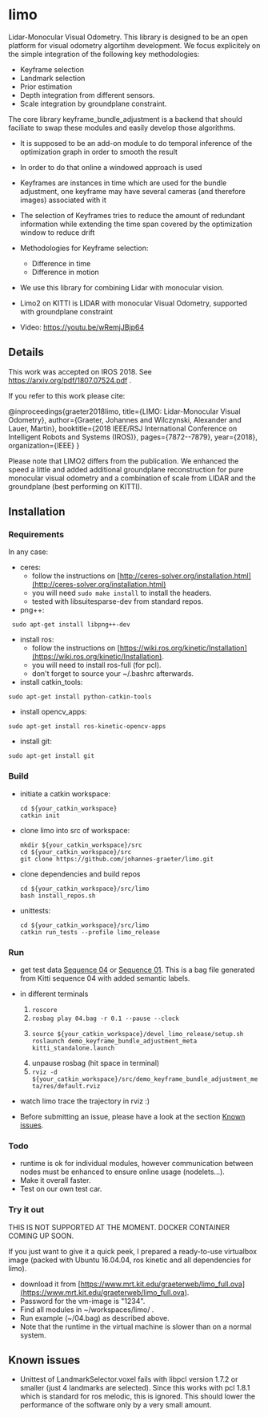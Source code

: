 # limo

Lidar-Monocular Visual Odometry.
This library is designed to be an open platform for visual odometry algortihm development.
We focus explicitely on the simple integration of the following key methodologies:

* Keyframe selection
* Landmark selection
* Prior estimation
* Depth integration from different sensors.
* Scale integration by groundplane constraint.

The core library keyframe_bundle_adjustment is a backend that should faciliate to swap these modules and easily develop those algorithms.

* It is supposed to be an add-on module to do temporal inference of the optimization graph in order to smooth the result
* In order to do that online a windowed approach is used
* Keyframes are instances in time which are used for the bundle adjustment, one keyframe may have several cameras (and therefore images) associated with it
* The selection of Keyframes tries to reduce the amount of redundant information while extending the time span covered by the optimization window to reduce drift
* Methodologies for Keyframe selection:
  * Difference in time
  * Difference in motion

* We use this library for combining Lidar with monocular vision.
* Limo2 on KITTI is LIDAR with monocular Visual Odometry, supported with groundplane constraint
* Video: https://youtu.be/wRemjJBjp64

## Details
This work was accepted on IROS 2018.
See https://arxiv.org/pdf/1807.07524.pdf .

If you refer to this work please cite:

@inproceedings{graeter2018limo,
  title={LIMO: Lidar-Monocular Visual Odometry},
  author={Graeter, Johannes and Wilczynski, Alexander and Lauer, Martin},
  booktitle={2018 IEEE/RSJ International Conference on Intelligent Robots and Systems (IROS)},
  pages={7872--7879},
  year={2018},
  organization={IEEE}
}

Please note that LIMO2 differs from the publication. 
We enhanced the speed a little and added additional groundplane reconstruction for pure monocular visual odometry and a combination of scale from LIDAR and the groundplane (best performing on KITTI).

## Installation

### Requirements

In any case:

* ceres: 
  - follow the instructions on [http://ceres-solver.org/installation.html](http://ceres-solver.org/installation.html)
  - you will need ```sudo make install``` to install the headers.
  - tested with libsuitesparse-dev from standard repos.
* png++: 
```shell
 sudo apt-get install libpng++-dev
 ```
* install ros: 
  - follow the instructions on [https://wiki.ros.org/kinetic/Installation](https://wiki.ros.org/kinetic/Installation).
  - you will need to install ros-full (for pcl).
  - don't forget to source your ~/.bashrc afterwards.
* install catkin_tools: 
```shell 
sudo apt-get install python-catkin-tools
 ```
* install opencv_apps: 
```shell
sudo apt-get install ros-kinetic-opencv-apps
```
* install git: 
```shell
sudo apt-get install git
```

### Build

* initiate a catkin workspace:
    ```shell 
    cd ${your_catkin_workspace}
    catkin init
    ```

* clone limo into src of workspace:
    ```shell 
    mkdir ${your_catkin_workspace}/src
    cd ${your_catkin_workspace}/src
    git clone https://github.com/johannes-graeter/limo.git
    ```

* clone dependencies and build repos
    ```shell 
    cd ${your_catkin_workspace}/src/limo
    bash install_repos.sh
    ```

* unittests:
    ```shell 
    cd ${your_catkin_workspace}/src/limo
    catkin run_tests --profile limo_release
    ```
    
### Run
* get test data [Sequence 04](https://drive.google.com/open?id=16txq5V2RJyJH_VTsbeYOJzSWR5AKOtin) or [Sequence 01](https://drive.google.com/open?id=1u7RFNSvx3IY6l3-hIHBEL1X3wUGri8Tg).
This is a bag file generated from Kitti sequence 04 with added semantic labels.
   
* in different terminals
    1. `roscore`
    2. `rosbag play 04.bag -r 0.1 --pause --clock`
    3. ```shell
       source ${your_catkin_workspace}/devel_limo_release/setup.sh
       roslaunch demo_keyframe_bundle_adjustment_meta kitti_standalone.launch
       ```
    4. unpause rosbag (hit space in terminal)
    5. `rviz -d ${your_catkin_workspace}/src/demo_keyframe_bundle_adjustment_meta/res/default.rviz`

* watch limo trace the trajectory in rviz :)
* Before submitting an issue, please have a look at the section [Known issues](#known-issues).

### Todo

* runtime is ok for individual modules, however communication between nodes must be enhanced to ensure online usage (nodelets...). 
* Make it overall faster.
* Test on our own test car.

### Try it out

THIS IS NOT SUPPORTED AT THE MOMENT.
DOCKER CONTAINER COMING UP SOON.

If you just want to give it a quick peek, I prepared a ready-to-use virtualbox image (packed with Ubuntu 16.04.04, ros kinetic and all dependencies for limo).

* download it from [https://www.mrt.kit.edu/graeterweb/limo_full.ova](https://www.mrt.kit.edu/graeterweb/limo_full.ova).
* Password for the vm-image is "1234".
* Find all modules in ~/workspaces/limo/ .
* Run example (~/04.bag) as described above.
* Note that the runtime in the virtual machine is slower than on a normal system.

## Known issues
* Unittest of LandmarkSelector.voxel fails with libpcl version 1.7.2 or smaller (just 4 landmarks are selected). 
Since this works with pcl 1.8.1 which is standard for ros melodic, this is ignored. This should lower the performance of the software only by a very small amount.
